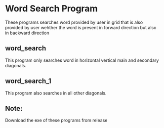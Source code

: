 # Word Search Program
These programs searches word provided by user in grid that is also provided by user wehther the word is present in forward direction but also in backward direction
## word_search
This program only searches word  in horizontal vertical main and secondary diagonals.
## word_search_1
This program also searches in all other diagonals.
## Note:
Download the exe of these programs from release
